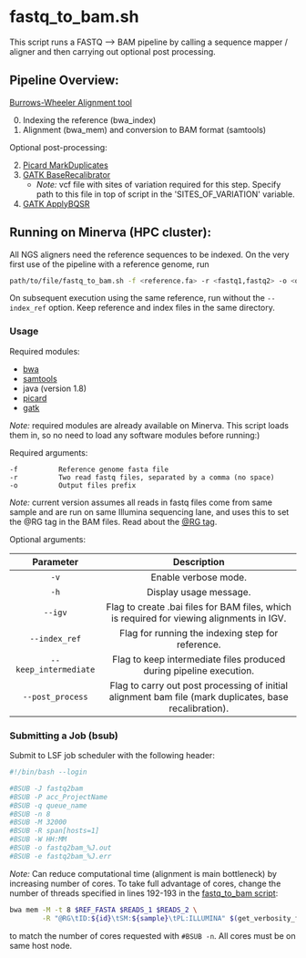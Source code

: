 # fastq_to_bam.sh
This script runs a FASTQ --> BAM pipeline by calling a sequence mapper / aligner and then carrying out optional post processing.

## Pipeline Overview:

[Burrows-Wheeler Alignment tool](https://bio-bwa.sourceforge.net/bwa.shtml)

0. Indexing the reference (bwa_index)
1. Alignment (bwa_mem) and conversion to BAM format (samtools)

Optional post-processing:

2. [Picard MarkDuplicates](https://gatk.broadinstitute.org/hc/en-us/articles/360037052812-MarkDuplicates-Picard)
3. [GATK BaseRecalibrator](https://gatk.broadinstitute.org/hc/en-us/articles/360036898312-BaseRecalibrator)
    - *Note:* vcf file with sites of variation required for this step. Specify path to this file in top of script in the 'SITES_OF_VARIATION' variable.
4. [GATK ApplyBQSR](https://gatk.broadinstitute.org/hc/en-us/articles/360037055712-ApplyBQSR)

## Running on Minerva (HPC cluster):

All NGS aligners need the reference sequences to be indexed. On the very first use of the pipeline with a reference genome, run

```bash
path/to/file/fastq_to_bam.sh -f <reference.fa> -r <fastq1,fastq2> -o <output_prefix> --index_ref
```
On  subsequent execution using the same reference, run without the `--index_ref` option. Keep reference and index files in the same directory.

### Usage 

Required modules:
- [bwa](https://sourceforge.net/projects/bio-bwa/files/)
- [samtools](https://github.com/samtools/samtools)
- java (version 1.8)
- [picard](https://broadinstitute.github.io/picard/)
- [gatk](https://gatk.broadinstitute.org/hc/en-us)

*Note:* required modules are already available on Minerva. This script loads them in, so no need to load any software modules before running:)

Required arguments:
```
-f          Reference genome fasta file
-r          Two read fastq files, separated by a comma (no space)
-o          Output files prefix
```

*Note:* current version assumes all reads in fastq files come from same sample and are run on same Illumina sequencing lane, and uses this to set the @RG tag in the BAM files. Read about the [@RG tag](https://gatk.broadinstitute.org/hc/en-us/articles/360035890671-Read-groups). 

Optional arguments:

| Parameter                 | Description   |	
| :----------------------------------------: | :------: |
| `-v` | Enable verbose mode. |
| `-h` | Display usage message. |
| `--igv` |  Flag to create .bai files for BAM files, which is required for viewing alignments in IGV.
| `--index_ref` | Flag for running the indexing step for reference.
| `--keep_intermediate` | Flag to keep intermediate files produced during pipeline execution.
| `--post_process` | Flag to carry out post processing of initial alignment bam file (mark duplicates, base recalibration).

### Submitting a Job (bsub)

Submit to LSF job scheduler with the following header:

```bash
#!/bin/bash --login

#BSUB -J fastq2bam
#BSUB -P acc_ProjectName
#BSUB -q queue_name 
#BSUB -n 8
#BSUB -M 32000 
#BSUB -R span[hosts=1]
#BSUB -W HH:MM
#BSUB -o fastq2bam_%J.out
#BSUB -e fastq2bam_%J.err
```
*Note:* Can reduce computational time (alignment is main bottleneck) by increasing number of cores. To take full advantage of cores, change the number of threads specified in lines 192-193 in the [fastq_to_bam script](https://github.com/verammaz/bioinformatics/blob/main/fastq_to_bam.sh): 
```bash
bwa mem -M -t 8 $REF_FASTA $READS_1 $READS_2 \
        -R "@RG\tID:${id}\tSM:${sample}\tPL:ILLUMINA" $(get_verbosity_flag bwa) | samtools sort -@8 - -o $RAW_BAM
```
to match the number of cores requested with `#BSUB -n`. All cores must be on same host node. 



